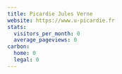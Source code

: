 ```yaml
---
title: Picardie Jules Verne
website: https://www.u-picardie.fr
stats:
  visitors_per_month: 0
  average_pageviews: 0
carbon:
  home: 0
  legal: 0
---
```

